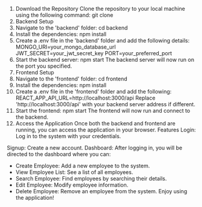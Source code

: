1. Download the Repository
Clone the repository to your local machine using the following command:
git clone <repo-url>
2. Backend Setup
1. Navigate to the 'backend' folder:
cd backend
2. Install the dependencies:
npm install
3. Create a .env file in the 'backend' folder and add the following details:
MONGO_URI=your_mongo_database_url
JWT_SECRET=your_jwt_secret_key
PORT=your_preferred_port
4. Start the backend server:
npm start
The backend server will now run on the port you specified.
3. Frontend Setup
1. Navigate to the 'frontend' folder:
cd frontend
2. Install the dependencies:
npm install
3. Create a .env file in the 'frontend' folder and add the following:
REACT_APP_API_URL=http://localhost:3000/api
Replace 'http://localhost:3000/api' with your backend server address if different.
4. Start the frontend:
npm start
The frontend will now run and connect to the backend.
4. Access the Application
Once both the backend and frontend are running, you can access the application in your browser.
Features
Login: Log in to the system with your credentials.

Signup: Create a new account.
Dashboard: After logging in, you will be directed to the dashboard where you can:
- Create Employee: Add a new employee to the system.
- View Employee List: See a list of all employees.
- Search Employee: Find employees by searching their details.
- Edit Employee: Modify employee information.
- Delete Employee: Remove an employee from the system.
Enjoy using the application!
